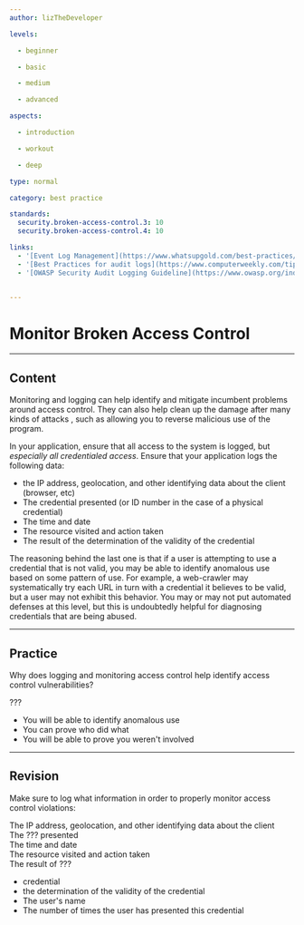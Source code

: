 ```yaml
---
author: lizTheDeveloper

levels:

  - beginner

  - basic

  - medium

  - advanced

aspects:

  - introduction

  - workout

  - deep

type: normal

category: best practice

standards:
  security.broken-access-control.3: 10
  security.broken-access-control.4: 10

links:
  - '[Event Log Management](https://www.whatsupgold.com/best-practices/event-log-management/)'
  - '[Best Practices for audit logs](https://www.computerweekly.com/tip/Best-practices-for-audit-log-review-for-IT-security-investigations)'
  - '[OWASP Security Audit Logging Guideline](https://www.owasp.org/index.php/Error_Handling,_Auditing_and_Logging#Logging)'


---
```


# Monitor Broken Access Control

---
## Content

Monitoring and logging can help identify and mitigate incumbent problems around access control. They can also help clean up the damage after many kinds of attacks , such as allowing you to reverse malicious use of the program.

In your application, ensure that all access to the system is logged, but _especially all credentialed access_. Ensure that your application logs the following data:

* the IP address, geolocation, and other identifying data about the client (browser, etc)
* The credential presented (or ID number in the case of a physical credential)
* The time and date
* The resource visited and action taken
* The result of the determination of the validity of the credential

The reasoning behind the last one is that if a user is attempting to use a credential that is not valid, you may be able to identify anomalous use based on some pattern of use. For example, a web-crawler may systematically try each URL in turn with a credential it believes to be valid, but a user may not exhibit this behavior. You may or may not put automated defenses at this level, but this is undoubtedly helpful for diagnosing credentials that are being abused.

---
## Practice

Why does logging and monitoring access control help identify access control vulnerabilities?

???

* You will be able to identify anomalous use
* You can prove who did what
* You will be able to prove you weren't involved

---
## Revision

Make sure to log what information in order to properly monitor access control violations:  

The IP address, geolocation, and other identifying data about the client  
The ??? presented  
The time and date  
The resource visited and action taken  
The result of ???  

* credential
* the determination of the validity of the credential
* The user's name
* The number of times the user has presented this credential
